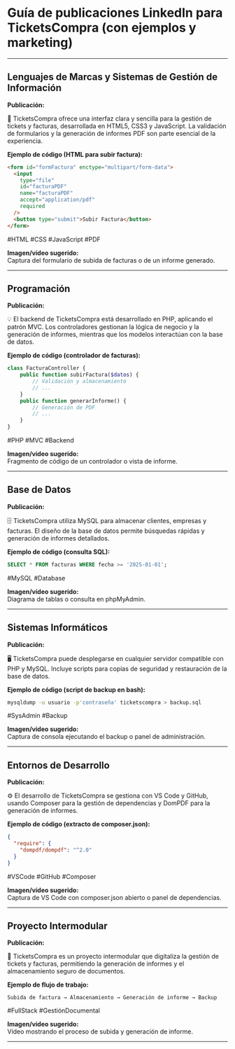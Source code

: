 # Guía de publicaciones LinkedIn para TicketsCompra (con ejemplos y marketing)

---

## Lenguajes de Marcas y Sistemas de Gestión de Información

**Publicación:**

🧾 TicketsCompra ofrece una interfaz clara y sencilla para la gestión de tickets y facturas, desarrollada en HTML5, CSS3 y JavaScript. La validación de formularios y la generación de informes PDF son parte esencial de la experiencia.

**Ejemplo de código (HTML para subir factura):**

```html
<form id="formFactura" enctype="multipart/form-data">
  <input
    type="file"
    id="facturaPDF"
    name="facturaPDF"
    accept="application/pdf"
    required
  />
  <button type="submit">Subir Factura</button>
</form>
```

#HTML #CSS #JavaScript #PDF

**Imagen/vídeo sugerido:**  
Captura del formulario de subida de facturas o de un informe generado.

---

## Programación

**Publicación:**

💡 El backend de TicketsCompra está desarrollado en PHP, aplicando el patrón MVC. Los controladores gestionan la lógica de negocio y la generación de informes, mientras que los modelos interactúan con la base de datos.

**Ejemplo de código (controlador de facturas):**

```php
class FacturaController {
    public function subirFactura($datos) {
        // Validación y almacenamiento
        // ...
    }
    public function generarInforme() {
        // Generación de PDF
        // ...
    }
}
```

#PHP #MVC #Backend

**Imagen/vídeo sugerido:**  
Fragmento de código de un controlador o vista de informe.

---

## Base de Datos

**Publicación:**

🗄️ TicketsCompra utiliza MySQL para almacenar clientes, empresas y facturas. El diseño de la base de datos permite búsquedas rápidas y generación de informes detallados.

**Ejemplo de código (consulta SQL):**

```sql
SELECT * FROM facturas WHERE fecha >= '2025-01-01';
```

#MySQL #Database

**Imagen/vídeo sugerido:**  
Diagrama de tablas o consulta en phpMyAdmin.

---

## Sistemas Informáticos

**Publicación:**

🖥️ TicketsCompra puede desplegarse en cualquier servidor compatible con PHP y MySQL. Incluye scripts para copias de seguridad y restauración de la base de datos.

**Ejemplo de código (script de backup en bash):**

```bash
mysqldump -u usuario -p'contraseña' ticketscompra > backup.sql
```

#SysAdmin #Backup

**Imagen/vídeo sugerido:**  
Captura de consola ejecutando el backup o panel de administración.

---

## Entornos de Desarrollo

**Publicación:**

⚙️ El desarrollo de TicketsCompra se gestiona con VS Code y GitHub, usando Composer para la gestión de dependencias y DomPDF para la generación de informes.

**Ejemplo de código (extracto de composer.json):**

```json
{
  "require": {
    "dompdf/dompdf": "^2.0"
  }
}
```

#VSCode #GitHub #Composer

**Imagen/vídeo sugerido:**  
Captura de VS Code con composer.json abierto o panel de dependencias.

---

## Proyecto Intermodular

**Publicación:**

🌟 TicketsCompra es un proyecto intermodular que digitaliza la gestión de tickets y facturas, permitiendo la generación de informes y el almacenamiento seguro de documentos.

**Ejemplo de flujo de trabajo:**

```plaintext
Subida de factura → Almacenamiento → Generación de informe → Backup
```

#FullStack #GestiónDocumental

**Imagen/vídeo sugerido:**  
Vídeo mostrando el proceso de subida y generación de informe.

---

